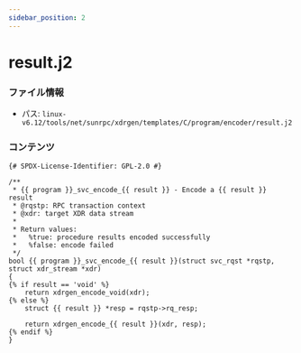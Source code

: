 ```yaml
---
sidebar_position: 2
---
```

# result.j2

### ファイル情報

- パス: `linux-v6.12/tools/net/sunrpc/xdrgen/templates/C/program/encoder/result.j2`

### コンテンツ

```j2
{# SPDX-License-Identifier: GPL-2.0 #}

/**
 * {{ program }}_svc_encode_{{ result }} - Encode a {{ result }} result
 * @rqstp: RPC transaction context
 * @xdr: target XDR data stream
 *
 * Return values:
 *   %true: procedure results encoded successfully
 *   %false: encode failed
 */
bool {{ program }}_svc_encode_{{ result }}(struct svc_rqst *rqstp, struct xdr_stream *xdr)
{
{% if result == 'void' %}
	return xdrgen_encode_void(xdr);
{% else %}
	struct {{ result }} *resp = rqstp->rq_resp;

	return xdrgen_encode_{{ result }}(xdr, resp);
{% endif %}
}

```

